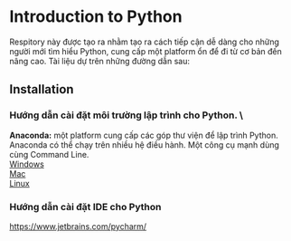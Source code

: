 # Introduction to Python

Respitory này được tạo ra nhằm tạo ra cách tiếp cận dễ dàng cho những người mới tìm hiểu Python, cung cấp một platform ổn để đi từ cơ bản đến nâng cao.
Tài liệu dự trên những đường dẫn sau: 


## Installation 
### Hướng dẫn cài đặt môi trường lập trình cho Python. \
**Anaconda:** một platform cung cấp các góp thư viện để lập trình Python. Anaconda có thể chạy trên nhiều hệ điều hành. Một công cụ mạnh dùng cùng Command Line. \
  [Windows](https://problemsolvingwithpython.com/01-Orientation/01.03-Installing-Anaconda-on-Windows/) \
  [Mac](https://problemsolvingwithpython.com/01-Orientation/01.04-Installing-Anaconda-on-MacOS/) \
  [Linux](https://problemsolvingwithpython.com/01-Orientation/01.05-Installing-Anaconda-on-Linux/) 
 
### Hướng dẫn cài đặt IDE cho Python
https://www.jetbrains.com/pycharm/

